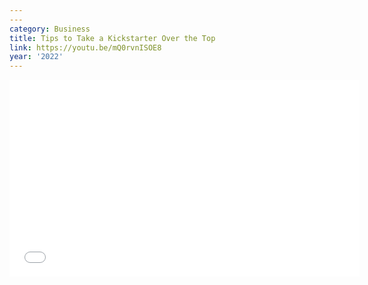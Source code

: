 ```yaml
---
---
category: Business
title: Tips to Take a Kickstarter Over the Top
link: https://youtu.be/mQ0rvnISOE8
year: '2022'
---
```

<iframe width="560" height="315" src="{{ page.link }}" frameborder="0" allowfullscreen></iframe>
